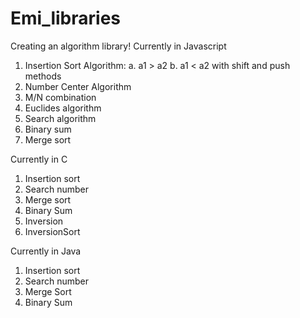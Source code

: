 # Emi_libraries
Creating an algorithm library!
Currently in Javascript
1. Insertion Sort Algorithm:
a. a1 > a2
b. a1 < a2 with shift and push methods 
2. Number Center Algorithm
3. M/N combination
4. Euclides algorithm
5. Search algorithm
6. Binary sum
7. Merge sort

Currently in C
1. Insertion sort
2. Search number
3. Merge sort
4. Binary Sum
5. Inversion
6. InversionSort

Currently in Java
1. Insertion sort
2. Search number
3. Merge Sort
4. Binary Sum
